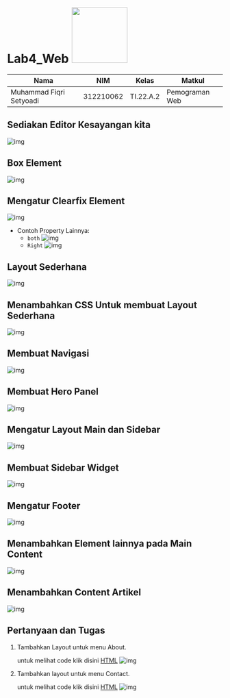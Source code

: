 # Lab4_Web <img src=https://www.impingesolutions.com/wp-content/uploads/2022/07/html_css_logos.svg width ="130px">
|**Nama**|**NIM**|**Kelas**|**Matkul**|
|----|---|-----|------|
|Muhammad Fiqri Setyoadi|312210062|TI.22.A.2|Pemograman Web|

## Sediakan Editor Kesayangan kita
![img](SS/VScode.png)
## Box Element
![img](SS/SS1.png)
## Mengatur Clearfix Element
![img](SS/SS2.png)
- Contoh Property Lainnya:
    - ``both``
    ![img](SS/Both.png)
    - ``Right``
    ![img](SS/Right.png)
## Layout Sederhana
![img](SS/Layout1.png)
## Menambahkan CSS Untuk membuat Layout Sederhana
![img](SS/Layout2.png)
## Membuat Navigasi
![img](SS/Navigasi.png)
## Membuat Hero Panel
![img](SS/Hero%20Panel.png)
## Mengatur Layout Main dan Sidebar
![img](SS/Main%20dan%20Sidebar.png)
## Membuat Sidebar Widget
![img](SS/Sidebar%20Widget.png)
## Mengatur Footer
![img](SS/Footer.png)
## Menambahkan Element lainnya pada Main Content
![img](SS/Menambahkan%20element.png)
## Menambahkan Content Artikel
![img](SS/Content%20Artikel.png)

## Pertanyaan dan Tugas
1. Tambahkan Layout untuk menu About.

    untuk melihat code klik disini [HTML](code/About.html)
![img](SS/About.png)
2. Tambahkan layout untuk menu Contact.

    untuk melihat code klik disini [HTML](code/kontak.html)
![img](SS/Kontak.png)
